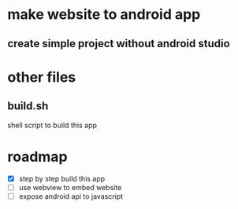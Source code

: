 # make website to android app

## create simple project without android studio

# other files

## build.sh

shell script to build this app

# roadmap

- [x] step by step build this app
- [ ] use webview to embed website
- [ ] expose android api to javascript